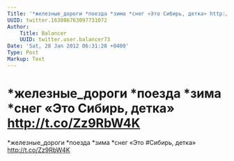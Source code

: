 ```yaml
---
Title: '*железные_дороги *поезда *зима *снег «Это Сибирь, детка» http://t.co/Zz9RbW4K'
UUID: twitter.163086763097731072
Author:
    Title: Balancer
    UUID: twitter.user.balancer73
Date: 'Sat, 28 Jan 2012 06:31:28 +0400'
Type: Post
Markup: Text
---
```


# *железные_дороги *поезда *зима *снег «Это Сибирь, детка» http://t.co/Zz9RbW4K

*железные_дороги *поезда *зима *снег «Это #Сибирь, детка»
http://t.co/Zz9RbW4K